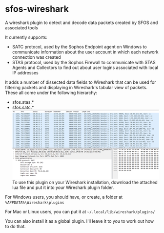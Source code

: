 # sfos-wireshark
A wireshark plugin to detect and decode data packets created by SFOS and associated tools

It currently supports:
- SATC protocol, used by the Sophos Endpoint agent on Windows to communicate information about the user account in which each network connection was created
- STAS protocol, used by the Sophos Firewall to communicate with STAS Agents and Collectors to find out about user logins associated with local IP addresses

It adds a number of dissected data fields to Wireshark that can be used for filtering packets and displaying in Wireshark's tabular view of packets. These all come under the following hierarchy:

- sfos.stas.*
- sfos.satc.*
![Screenshot of Wireshark dissecting SATC packets](docs/wireshark-with-satc.png)
To use this plugin on your Wireshark installation, download the attached lua file and put it into your Wireshark plugin folder.

For Windows users, you should have, or create, a folder at `%APPDATA%\Wireshark\plugins`

For Mac or Linux users, you can put it at `~/.local/lib/wireshark/plugins/`

You can also install it as a global plugin. I'll leave it to you to work out how to do that.

